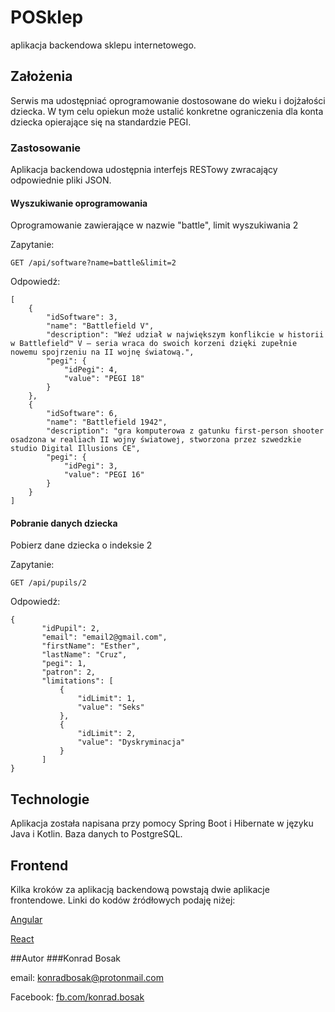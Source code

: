 # POSklep 
aplikacja backendowa sklepu internetowego.

## Założenia
Serwis ma udostępniać oprogramowanie dostosowane do wieku i dojżałości dziecka. W tym celu opiekun może ustalić konkretne ograniczenia dla konta dziecka opierające się na standardzie PEGI.

### Zastosowanie 
Aplikacja backendowa udostępnia interfejs RESTowy zwracający odpowiednie pliki JSON.

#### Wyszukiwanie oprogramowania
Oprogramowanie zawierające w nazwie "battle", limit wyszukiwania 2

Zapytanie:
```
GET /api/software?name=battle&limit=2
```
Odpowiedź:
```
[
    {
        "idSoftware": 3,
        "name": "Battlefield V",
        "description": "Weź udział w największym konflikcie w historii w Battlefield™ V – seria wraca do swoich korzeni dzięki zupełnie nowemu spojrzeniu na II wojnę światową.",
        "pegi": {
            "idPegi": 4,
            "value": "PEGI 18"
        }
    },
    {
        "idSoftware": 6,
        "name": "Battlefield 1942",
        "description": "gra komputerowa z gatunku first-person shooter osadzona w realiach II wojny światowej, stworzona przez szwedzkie studio Digital Illusions CE",
        "pegi": {
            "idPegi": 3,
            "value": "PEGI 16"
        }
    }
]
```
#### Pobranie danych dziecka
Pobierz dane dziecka o indeksie 2

Zapytanie:
```
GET /api/pupils/2
```
Odpowiedź:
```
{
       "idPupil": 2,
       "email": "email2@gmail.com",
       "firstName": "Esther",
       "lastName": "Cruz",
       "pegi": 1,
       "patron": 2,
       "limitations": [
           {
               "idLimit": 1,
               "value": "Seks"
           },
           {
               "idLimit": 2,
               "value": "Dyskryminacja"
           }
       ]
}
```


## Technologie
Aplikacja została napisana przy pomocy Spring Boot i Hibernate w języku Java i Kotlin. Baza danych to PostgreSQL.

## Frontend
Kilka kroków za aplikacją backendową powstają dwie aplikacje frontendowe. Linki do kodów źródłowych podaję niżej:

[Angular](https://bitbucket.org/Monteth/posklepangular/src/master/)

[React](https://bitbucket.org/Monteth/posklepreact/src/master/)

##Autor
###Konrad Bosak

email: konradbosak@protonmail.com

Facebook: [fb.com/konrad.bosak](fb.com/konrad.bosak)

